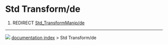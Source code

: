 # Std Transform/de
1.  REDIRECT [Std\_TransformManip/de](Std_TransformManip/de.md)



---
![](images/Right_arrow.png) [documentation index](../README.md) > Std Transform/de
